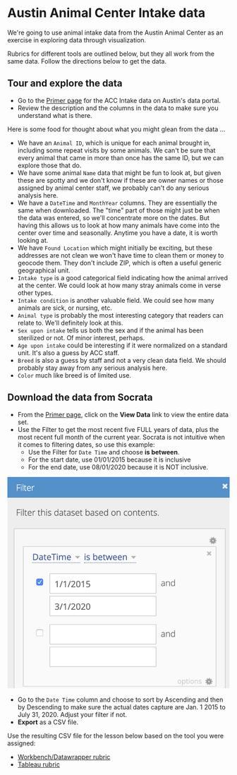 # Austin Animal Center Intake data

We're going to use animal intake data from the Austin Animal Center as an exercise in exploring data through visualization.

Rubrics for different tools are outlined below, but they all work from the same data. Follow the directions below to get the data.

## Tour and explore the data

- Go to the [Primer page](https://data.austintexas.gov/Health-and-Community-Services/Austin-Animal-Center-Intakes/wter-evkm) for the ACC Intake data on Austin's data portal.
- Review the description and the columns in the data to make sure you understand what is there.

Here is some food for thought about what you might glean from the data ...

- We have an `Animal ID`, which is unique for each animal brought in, including some repeat visits by some animals. We can't be sure that every animal that came in more than once has the same ID, but we can explore those that do.
- We have some animal `Name` data that might be fun to look at, but given these are spotty and we don't know if these are owner names or those assigned by animal center staff, we probably can't do any serious analysis here.
- We have a `DateTime` and `MonthYear` columns. They are essentially the same when downloaded. The "time" part of those might just be when the data was entered, so we'll concentrate more on the dates. But having this allows us to look at how many animals have come into the center over time and seasonally. Anytime you have a date, it is worth looking at.
- We have `Found Location` which might initially be exciting, but these addresses are not clean we won't have time to clean them or money to geocode them. They don't include ZIP, which is often a useful generic geographical unit.
- `Intake type` is a good categorical field indicating how the animal arrived at the center. We could look at how many stray animals come in verse other types.
- `Intake condition` is another valuable field. We could see how many animals are sick, or nursing, etc.
- `Animal type` is probably the most interesting category that readers can relate to. We'll definitely look at this.
- `Sex upon intake` tells us both the sex and if the animal has been sterilized or not. Of minor interest, perhaps.
- `Age upon intake` could be interesting if it were normalized on a standard unit. It's also a guess by ACC staff.
- `Breed` is also a guess by staff and not a very clean data field. We should probably stay away from any serious analysis here.
- `Color` much like breed is of limited use.

## Download the data from Socrata

- From the [Primer page](https://data.austintexas.gov/Health-and-Community-Services/Austin-Animal-Center-Intakes/wter-evkm), click on the **View Data** link to view the entire data set.
- Use the Filter to get the most recent five FULL years of data, plus the most recent full month of the current year. Socrata is not intuitive when it comes to filtering dates, so use this example:
  - Use the Filter for `Date Time` and choose **is between**.
  - For the start date, use 01/01/2015 because it is inclusive
  - For the end date, use 08/01/2020 because it is NOT inclusive.

![filter-acc-data](img/filter-acc-data.png)

- Go to the `Date Time` column and choose to sort by Ascending and then by Descending to make sure the actual dates capture are Jan. 1 2015 to July 31, 2020. Adjust your filter if not.
- **Export** as a CSV file.

Use the resulting CSV file for the lesson below based on the tool you were assigned:

- [Workbench/Datawrapper rubric](rubric-wb-dw.md)
- [Tableau rubric](rubric-tableau.md)

